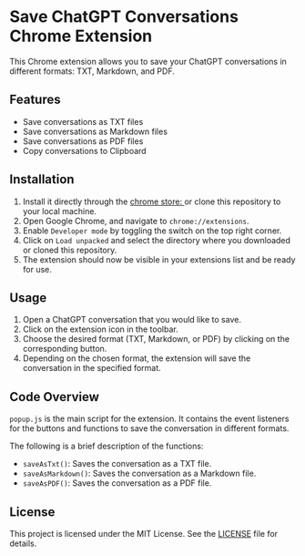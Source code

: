 # Save ChatGPT Conversations Chrome Extension

This Chrome extension allows you to save your ChatGPT conversations in different formats: TXT, Markdown, and PDF. 

## Features

- Save conversations as TXT files
- Save conversations as Markdown files
- Save conversations as PDF files
- Copy  conversations to Clipboard

## Installation

1. Install it directly through the [chrome store: ](https://chrome.google.com/webstore/detail/save-chatgpt/iccmddoieihalmghkeocgmlpilhgnnfn) or clone this repository to your local machine.
2. Open Google Chrome, and navigate to `chrome://extensions`.
3. Enable `Developer mode` by toggling the switch on the top right corner.
4. Click on `Load unpacked` and select the directory where you downloaded or cloned this repository.
5. The extension should now be visible in your extensions list and be ready for use.

## Usage

1. Open a ChatGPT conversation that you would like to save.
2. Click on the extension icon in the toolbar.
3. Choose the desired format (TXT, Markdown, or PDF) by clicking on the corresponding button.
4. Depending on the chosen format, the extension will save the conversation in the specified format.

## Code Overview

`popup.js` is the main script for the extension. It contains the event listeners for the buttons and functions to save the conversation in different formats.

The following is a brief description of the functions:

- `saveAsTxt()`: Saves the conversation as a TXT file.
- `saveAsMarkdown()`: Saves the conversation as a Markdown file.
- `saveAsPDF()`: Saves the conversation as a PDF file.

## License

This project is licensed under the MIT License. See the [LICENSE](LICENSE) file for details.
